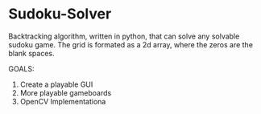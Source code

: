 # Sudoku-Solver
Backtracking algorithm, written in python, that can solve any solvable sudoku game.
The grid is formated as a 2d array, where the zeros are the blank spaces. 

GOALS:
1. Create a playable GUI
2. More playable gameboards
3. OpenCV Implementationa 
